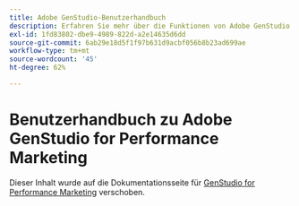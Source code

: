 ```yaml
---
title: Adobe GenStudio-Benutzerhandbuch
description: Erfahren Sie mehr über die Funktionen von Adobe GenStudio for Performance Marketing. Erfahren Sie, wie Sie schnell markenkonforme Assets erstellen, Varianten generieren und Erlebnisse optimieren können.
exl-id: 1fd83802-dbe9-4989-822d-a2e14635d6dd
source-git-commit: 6ab29e18d5f1f97b631d9acbf056b8b23ad699ae
workflow-type: tm+mt
source-wordcount: '45'
ht-degree: 62%

---
```


# Benutzerhandbuch zu Adobe GenStudio for Performance Marketing

Dieser Inhalt wurde auf die Dokumentationsseite für [GenStudio for Performance Marketing](https://experienceleague.adobe.com/de/docs/genstudio-for-performance-marketing) verschoben.
